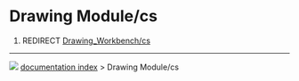 # Drawing Module/cs
1.  REDIRECT [Drawing_Workbench/cs](Drawing_Workbench/cs.md)



---
![](images/Button_right.svg) [documentation index](../README.md) > Drawing Module/cs
